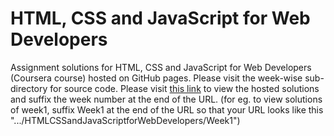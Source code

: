 # HTML, CSS and JavaScript for Web Developers
Assignment solutions for HTML, CSS and JavaScript for Web Developers (Coursera course) hosted on GitHub pages.
Please visit the week-wise sub-directory for source code.
Please visit [this link](https://srivastavaayu.github.io/HTMLCSSandJavaScriptforWebDevelopers/) to view the hosted solutions and suffix the week number at the end of the URL. (for eg. to view solutions of week1, suffix Week1 at the end of the URL so that your URL looks like this ".../HTMLCSSandJavaScriptforWebDevelopers/Week1")
